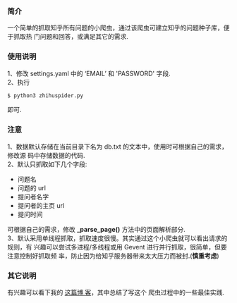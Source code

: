 ### 简介
一个简单的抓取知乎所有问题的小爬虫，通过该爬虫可建立知乎的问题种子库，便于抓取热
门问题和回答，或满足其它的需求. 

### 使用说明
1、修改 settings.yaml 中的 ‘EMAIL’ 和 'PASSWORD' 字段.  
2、执行

```python
$ python3 zhihuspider.py
```

即可.

### 注意
1、数据默认存储在当前目录下名为 db.txt 的文本中，使用时可根据自己的需求，修改源
码中存储数据的代码.  
2、默认只抓取如下几个字段:  

* 问题名
* 问题的 url
* 提问者名字
* 提问者的主页 url
* 提问时间

可根据自己的需求，修改 **\_parse\_page()** 方法中的页面解析部分.  
3、默认采用单线程抓取，抓取速度很慢。其实通过这个小爬虫就可以看出请求的规则，有
兴趣可以尝试多进程/多线程或用 Gevent 进行并行抓取，很简单，但要注意控制好抓取频
率，防止因为给知乎服务器带来太大压力而被封.(**慎重考虑**)

### 其它说明
有兴趣可以看下我的 [这篇博
客](http://flyer103.diandian.com/post/2014-02-10/40060933417)，其中总结了写这个
爬虫过程中的一些最佳实践. 
